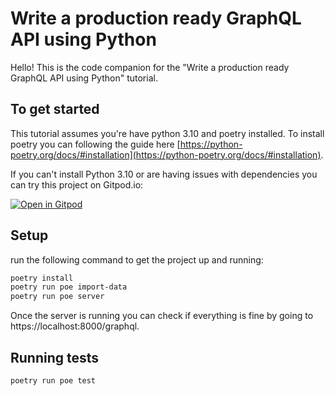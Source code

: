 # Write a production ready GraphQL API using Python

Hello! This is the code companion for the "Write a production ready GraphQL API
using Python" tutorial.

## To get started

This tutorial assumes you're have python 3.10 and poetry installed. To install
poetry you can following the guide here
[https://python-poetry.org/docs/#installation](https://python-poetry.org/docs/#installation).

If you can't install Python 3.10 or are having issues with dependencies you can
try this project on Gitpod.io:

[![Open in Gitpod](https://gitpod.io/button/open-in-gitpod.svg)](https://gitpod.io/#https://github.com/patrick91/strawberry-workshop)

## Setup

run the following command to get the project up and running:

```bash
poetry install
poetry run poe import-data
poetry run poe server
```

Once the server is running you can check if everything is fine by going to
https://localhost:8000/graphql.


## Running tests

```bash
poetry run poe test
```
